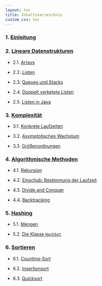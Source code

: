 ```yaml
---
layout: toc
title: Inhaltsverzeichnis
custom_css: toc
---
```


### 1. [Einleitung](introduction.md)

### 2. [Lineare Datenstrukturen](linear-data-structures.md)

- 2.1. [Arrays](linear-data-structures.md#arrays)

- 2.2. [Listen](linear-data-structures.md#listen)

- 2.3. [Queues und Stacks](linear-data-structures.md#queues-und-stacks)

- 2.4. [Doppelt verketete Listen](linear-data-structures.md#doppelt-verkettete-listen)

- 2.5. [Listen in Java](linear-data-structures.md#listen-in-java)

### 3. [Komplexität](first-application.md)

- 3.1. [Konkrete Laufzeiten](first-application.md#html-kombinatoren)

- 3.2. [Asymptotisches Wachstum](first-application.md#elm-architektur)

- 3.3. [Größenordnungen](first-application.md#debugging)

### 4. [Algorithmische Methoden](data-types.md)

- 4.1. [Rekursion](data-types.md#algebraische-datentypen)

- 4.2. [Einschub: Bestimmung der Laufzeit](data-types.md#pattern-matching)

- 4.3. [Divide and Conquer](data-types.md#rekursive-datentypen)

- 4.4. [Backtracking](data-types.md#rekursive-datentypen)

### 5. [Hashing](polymorphism.md)

- 5.1. [Mengen](polymorphism.md#polymorphe-datentypen)

- 5.2. [Die Klasse `HashSet`](polymorphism.md#polymorphe-funktionen)

### 6. [Sortieren](recursion.md)

- 6.1. [Counting-Sort](recursion.md#wiederkehrende-rekursive-muster)

- 6.2. [Insertionsort](recursion.md#anonyme-funktionen)

- 6.3. [Quicksort](recursion.md#gecurryte-funktionen)
